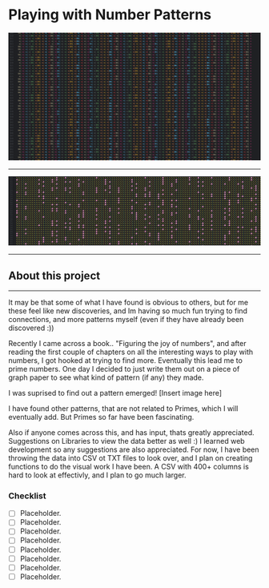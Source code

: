 # Playing with Number Patterns

![99's](stuff/99s.png)

---

![Flowers and Caterpillars](stuff/flowers_and_catapillars.png)

---

## About this project

---

It may be that some of what I have found is obvious to others, but for me these feel like new discoveries, and Im having so much fun trying to find connections, and more patterns myself (even if they have already been discovered :))

Recently I came across a book.. "Figuring the joy of numbers", and after reading the first couple of chapters on all the interesting ways to play with numbers, I got hooked at trying to find more. Eventually this lead me to prime numbers. One day I decided to just write them out on a piece of graph paper to see what kind of pattern (if any) they made.

I was suprised to find out a pattern emerged!
[Insert image here]

I have found other patterns, that are not related to Primes, which I will eventually add. But Primes so far have been fascinating.

Also if anyone comes across this, and has input, thats greatly appreciated. Suggestions on Libraries to view the data better as well :) I learned web development so any suggestions are also appreciated. For now, I have been throwing the data into CSV ot TXT files to look over, and I plan on creating functions to do the visual work I have been. A CSV with 400+ columns is hard to look at effectivly, and I plan to go much larger.

### Checklist

- [ ] Placeholder.
- [ ] Placeholder.
- [ ] Placeholder.
- [ ] Placeholder.
- [ ] Placeholder.
- [ ] Placeholder.
- [ ] Placeholder.
- [ ] Placeholder.
